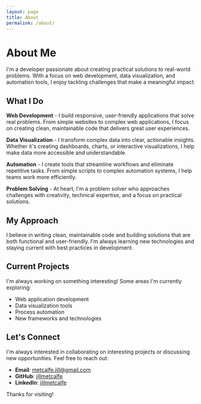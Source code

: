 ```yaml
---
layout: page
title: About
permalink: /about/
---
```


# About Me

I'm a developer passionate about creating practical solutions to real-world problems. With a focus on web development, data visualization, and automation tools, I enjoy tackling challenges that make a meaningful impact.

## What I Do

**Web Development** - I build responsive, user-friendly applications that solve real problems. From simple websites to complex web applications, I focus on creating clean, maintainable code that delivers great user experiences.

**Data Visualization** - I transform complex data into clear, actionable insights. Whether it's creating dashboards, charts, or interactive visualizations, I help make data more accessible and understandable.

**Automation** - I create tools that streamline workflows and eliminate repetitive tasks. From simple scripts to complex automation systems, I help teams work more efficiently.

**Problem Solving** - At heart, I'm a problem solver who approaches challenges with creativity, technical expertise, and a focus on practical solutions.

## My Approach

I believe in writing clean, maintainable code and building solutions that are both functional and user-friendly. I'm always learning new technologies and staying current with best practices in development.

## Current Projects

I'm always working on something interesting! Some areas I'm currently exploring:

- Web application development
- Data visualization tools
- Process automation
- New frameworks and technologies

## Let's Connect

I'm always interested in collaborating on interesting projects or discussing new opportunities. Feel free to reach out:

- **Email**: [metcalfe.jill@gmail.com](mailto:metcalfe.jill@gmail.com)
- **GitHub**: [jillmetcalfe](https://github.com/jillmetcalfe)
- **LinkedIn**: [jillmetcalfe](https://linkedin.com/in/jillmetcalfe)

Thanks for visiting!

